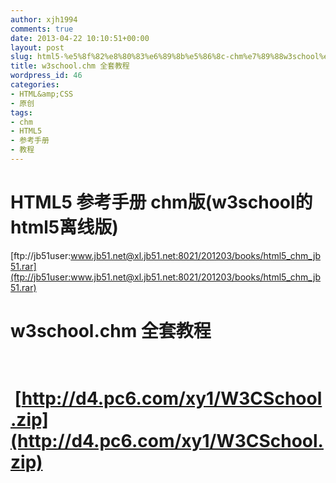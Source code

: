 ```yaml
---
author: xjh1994
comments: true
date: 2013-04-22 10:10:51+00:00
layout: post
slug: html5-%e5%8f%82%e8%80%83%e6%89%8b%e5%86%8c-chm%e7%89%88w3school%e7%9a%84html5%e7%a6%bb%e7%ba%bf%e7%89%88
title: w3school.chm 全套教程
wordpress_id: 46
categories:
- HTML&amp;CSS
- 原创
tags:
- chm
- HTML5
- 参考手册
- 教程
---
```


# HTML5 参考手册 chm版(w3school的html5离线版)


[ftp://jb51user:www.jb51.net@xl.jb51.net:8021/201203/books/html5_chm_jb51.rar](ftp://jb51user:www.jb51.net@xl.jb51.net:8021/201203/books/html5_chm_jb51.rar)


# w3school.chm 全套教程




#        [http://d4.pc6.com/xy1/W3CSchool.zip](http://d4.pc6.com/xy1/W3CSchool.zip)
